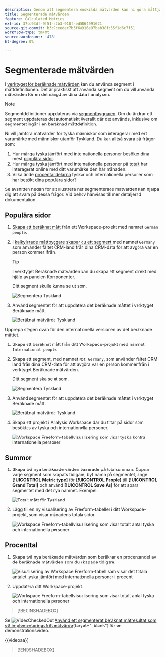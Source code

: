 ```yaml
---
description: Genom att segmentera enskilda mätvärden kan ni göra måttjämförelser i samma rapport.
title: Segmenterade mätvärden
feature: Calculated Metrics
exl-id: 37cc93df-9f51-42b3-918f-ed5864991621
source-git-commit: b3c7ceedec7b3f6a916e97bab38fd55f1d6c7f51
workflow-type: tm+mt
source-wordcount: '478'
ht-degree: 0%

---
```


# Segmenterade mätvärden

I [verktyget för beräknade mätvärden](cm-build-metrics.md#definition-builder) kan du använda segment i måttdefinitionen. Det är praktiskt att använda segment om du vill använda mätvärden för en delmängd av dina data i analysen.

>[!NOTE]
>
>Segmentdefinitioner uppdateras via [segmentbyggaren](/help/components/segments/seg-builder.md). Om du ändrar ett segment uppdateras det automatiskt överallt där det används, inklusive om segmentet ingår i en beräknad måttdefinition.
>

Ni vill jämföra mätvärden för tyska människor som interagerar med ert varumärke med människor utanför Tyskland. Du kan alltså svara på frågor som:

1. Hur många tyska jämfört med internationella personer besöker dina mest [populära sidor](#popular-pages).
1. Hur många tyska jämfört med internationella personer på [totalt](#totals) har interagerat online med ditt varumärke den här månaden.
1. Vilka är de [procentandelarna](#percentages) tyskar och internationella personer som har besökt dina populära sidor?

Se avsnitten nedan för att illustrera hur segmenterade mätvärden kan hjälpa dig att svara på dessa frågor. Vid behov hänvisas till mer detaljerad dokumentation.

## Populära sidor

1. [Skapa ett beräknat mått](cm-workflow.md) från ett Workspace-projekt med namnet `German people`.
1. I [kalkylerade måttbyggare](cm-build-metrics.md) [skapar du ett segment ](/help/components/segments/seg-builder.md) med namnet `Germany` som använder fältet CRM-land från dina CRM-data för att avgöra var en person kommer ifrån.

   >[!TIP]
   >
   >I verktyget Beräknade mätvärden kan du skapa ett segment direkt med hjälp av panelen Komponenter.
   >   

   Ditt segment skulle kunna se ut som.

   ![Segmentera Tyskland](assets/filter-germany.png)

1. Använd segmentet för att uppdatera det beräknade måttet i verktyget Beräknade mått.

   ![Beräknat mätvärde Tyskland](assets/calculated-metric-germany.png)

Upprepa stegen ovan för den internationella versionen av det beräknade måttet.

1. Skapa ett beräknat mått från ditt Workspace-projekt med namnet `International people`.
1. Skapa ett segment, med namnet `Not Germany`, som använder fältet CRM-land från dina CRM-data för att avgöra var en person kommer från i verktyget Beräknade mätvärden.

   Ditt segment ska se ut som.

   ![Segmentera Tyskland](assets/filter-not-germany.png)

1. Använd segmentet för att uppdatera det beräknade måttet i verktyget Beräknade mått.

   ![Beräknat mätvärde Tyskland](assets/calculated-metric-notgermany.png)


1. Skapa ett projekt i Analysis Workspace där du tittar på sidor som besöktes av tyska och internationella personer.

   ![Workspace Freeform-tabellvisualisering som visar tyska kontra internationella personer](assets/workspace-german-vs-international.png)


## Summor

1. Skapa två nya beräknade värden baserade på totalsumman. Öppna varje segment som skapats tidigare, byt namn på segmentet, ange **[!UICONTROL Metric type]** för **[!UICONTROL People]** till **[!UICONTROL Grand Total]** och använd **[!UICONTROL Save As]** för att spara segmentet med det nya namnet. Exempel:

   ![Totalt mått för Tyskland](assets/calculated-metric-germany-total.png)

1. Lägg till en ny visualisering av Freeform-tabeller i ditt Workspace-projekt, som visar månadens totala sidor.

   ![Workspace Freeform-tabellvisualisering som visar totalt antal tyska och internationella personer](assets/workspace-german-vs-international-totals.png)


## Procenttal

1. Skapa två nya beräknade mätvärden som beräknar en procentandel av de beräknade mätvärden som du skapade tidigare.

   ![Visualisering av Workspace Freeform-tabell som visar det totala antalet tyska jämfört med internationella personer i procent](assets/calculated-metric-germany-total-percentage.png)


1. Uppdatera ditt Workspace-projekt.

   ![Workspace Freeform-tabellvisualisering som visar totalt antal tyska och internationella personer](assets/workspace-german-vs-international-totals-percentage.png)



>[!BEGINSHADEBOX]

Se ![VideoCheckedOut](/help/assets/icons/VideoCheckedOut.svg) [Använd ett segmenterat beräknat mätresultat som ett implementeringsfritt mätvärde](https://video.tv.adobe.com/v/25407?quality=12&learn=on){target="_blank"} för en demonstrationsvideo.

{{videoaa}}

>[!ENDSHADEBOX]

